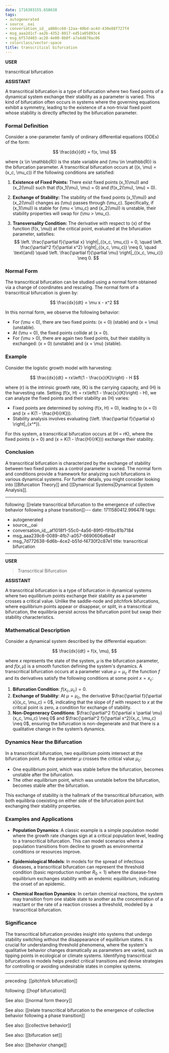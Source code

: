 ```yaml
---
date: 1716303155.658638
tags:
- autogenerated
- source__oai
- conversation_id__a808cc68-12aa-40bd-ac4d-430e88f727f4
- msg_aaa2d1cf-aa2b-4352-8017-ed51a05893c4
- msg_6f57d403-ac20-4e00-8b0f-a7a4d870ac06
- colorclass/vector-space
title: transcritical bifurcation
---
```


**USER**

transcritical bifurcation


**ASSISTANT**

A transcritical bifurcation is a type of bifurcation where two fixed points of a dynamical system exchange their stability as a parameter is varied. This kind of bifurcation often occurs in systems where the governing equations exhibit a symmetry, leading to the existence of a non-trivial fixed point whose stability is directly affected by the bifurcation parameter.

### Formal Definition

Consider a one-parameter family of ordinary differential equations (ODEs) of the form:

$$
\frac{dx}{dt} = f(x, \mu)
$$

where \(x \in \mathbb{R}\) is the state variable and \(\mu \in \mathbb{R}\) is the bifurcation parameter. A transcritical bifurcation occurs at \((x, \mu) = (x_c, \mu_c)\) if the following conditions are satisfied:

1. **Existence of Fixed Points:**
   There exist fixed points \(x_1(\mu)\) and \(x_2(\mu)\) such that \(f(x_1(\mu), \mu) = 0\) and \(f(x_2(\mu), \mu) = 0\).

2. **Exchange of Stability:**
   The stability of the fixed points \(x_1(\mu)\) and \(x_2(\mu)\) changes as \(\mu\) passes through \(\mu_c\). Specifically, if \(x_1(\mu)\) is stable for \(\mu < \mu_c\) and \(x_2(\mu)\) is unstable, their stability properties will swap for \(\mu > \mu_c\).

3. **Transversality Condition:**
   The derivative with respect to \(x\) of the function \(f(x, \mu)\) at the critical point, evaluated at the bifurcation parameter, satisfies:
   $$
   \left. \frac{\partial f}{\partial x} \right|_{(x_c, \mu_c)} = 0, \quad \left. \frac{\partial^2 f}{\partial x^2} \right|_{(x_c, \mu_c)} \neq 0, \quad \text{and} \quad \left. \frac{\partial f}{\partial \mu} \right|_{(x_c, \mu_c)} \neq 0.
   $$

### Normal Form

The transcritical bifurcation can be studied using a normal form obtained via a change of coordinates and rescaling. The normal form of a transcritical bifurcation is given by:

$$
\frac{dx}{dt} = \mu x - x^2
$$

In this normal form, we observe the following behavior:

- For \(\mu < 0\), there are two fixed points: \(x = 0\) (stable) and \(x = \mu\) (unstable).
- At \(\mu = 0\), the fixed points collide at \(x = 0\).
- For \(\mu > 0\), there are again two fixed points, but their stability is exchanged: \(x = 0\) (unstable) and \(x = \mu\) (stable).

### Example

Consider the logistic growth model with harvesting:

$$
\frac{dx}{dt} = rx\left(1 - \frac{x}{K}\right) - H
$$

where \(r\) is the intrinsic growth rate, \(K\) is the carrying capacity, and \(H\) is the harvesting rate. Setting \(f(x, H) = rx\left(1 - \frac{x}{K}\right) - H\), we can analyze the fixed points and their stability as \(H\) varies:

- Fixed points are determined by solving \(f(x, H) = 0\), leading to \(x = 0\) and \(x = K(1 - \frac{H}{rK})\).
- Stability analysis involves evaluating \(\left. \frac{\partial f}{\partial x} \right|_{x^*}\).

For this system, a transcritical bifurcation occurs at \(H = rK\), where the fixed points \(x = 0\) and \(x = K(1 - \frac{H}{rK})\) exchange their stability.

### Conclusion

A transcritical bifurcation is characterized by the exchange of stability between two fixed points as a control parameter is varied. The normal form and conditions provide a framework for analyzing such bifurcations in various dynamical systems. For further details, you might consider looking into [[Bifurcation Theory]] and [[Dynamical Systems|Dynamical System Analysis]].


---


following: [[relate transcritical bifurcation to the emergence of collective behavior following a phase transition]]---
date: 1711580412.996478
tags:
- autogenerated
- source__oai
- conversation_id__af1018f1-55c0-4a56-89f0-f91bc81b7184
- msg_aaa239c8-0089-4fb7-a057-6690606d6e4f
- msg_7d772638-6d6b-4ce2-b51d-f4730f2c87e1
title: transcritical bifurcation
---


**USER**

>Transcritical Bifurcation


**ASSISTANT**

A transcritical bifurcation is a type of bifurcation in dynamical systems where two equilibrium points exchange their stability as a parameter crosses a critical value. Unlike the saddle-node and pitchfork bifurcations, where equilibrium points appear or disappear, or split, in a transcritical bifurcation, the equilibria persist across the bifurcation point but swap their stability characteristics.

### Mathematical Description

Consider a dynamical system described by the differential equation:

$$
\frac{dx}{dt} = f(x, \mu),
$$

where $x$ represents the state of the system, $\mu$ is the bifurcation parameter, and $f(x, \mu)$ is a smooth function defining the system's dynamics. A transcritical bifurcation occurs at a parameter value $\mu = \mu_c$ if the function $f$ and its derivatives satisfy the following conditions at some point $x = x_c$:

1. **Bifurcation Condition**: $f(x_c, \mu_c) = 0$.
2. **Exchange of Stability**: At $\mu = \mu_c$, the derivative $\frac{\partial f}{\partial x}(x_c, \mu_c) = 0$, indicating that the slope of $f$ with respect to $x$ at the critical point is zero, a condition for exchange of stability.
3. **Non-Degeneracy Conditions**: $\frac{\partial^2 f}{\partial x \partial \mu}(x_c, \mu_c) \neq 0$ and $\frac{\partial^2 f}{\partial x^2}(x_c, \mu_c) \neq 0$, ensuring the bifurcation is non-degenerate and that there is a qualitative change in the system’s dynamics.

### Dynamics Near the Bifurcation

In a transcritical bifurcation, two equilibrium points intersect at the bifurcation point. As the parameter $\mu$ crosses the critical value $\mu_c$:

- One equilibrium point, which was stable before the bifurcation, becomes unstable after the bifurcation.
- The other equilibrium point, which was unstable before the bifurcation, becomes stable after the bifurcation.

This exchange of stability is the hallmark of the transcritical bifurcation, with both equilibria coexisting on either side of the bifurcation point but exchanging their stability properties.

### Examples and Applications

- **Population Dynamics**: A classic example is a simple population model where the growth rate changes sign at a critical population level, leading to a transcritical bifurcation. This can model scenarios where a population transitions from decline to growth as environmental conditions or resources improve.

- **Epidemiological Models**: In models for the spread of infectious diseases, a transcritical bifurcation can represent the threshold condition (basic reproduction number $R_0 = 1$) where the disease-free equilibrium exchanges stability with an endemic equilibrium, indicating the onset of an epidemic.

- **Chemical Reaction Dynamics**: In certain chemical reactions, the system may transition from one stable state to another as the concentration of a reactant or the rate of a reaction crosses a threshold, modeled by a transcritical bifurcation.

### Significance

The transcritical bifurcation provides insight into systems that undergo stability switching without the disappearance of equilibrium states. It is crucial for understanding threshold phenomena, where the system's qualitative behavior changes dramatically as parameters are varied, such as tipping points in ecological or climate systems. Identifying transcritical bifurcations in models helps predict critical transitions and devise strategies for controlling or avoiding undesirable states in complex systems.


---

preceding: [[pitchfork bifurcation]]  


following: [[hopf bifurcation]]

See also: [[normal form theory]]


See also: [[relate transcritical bifurcation to the emergence of collective behavior following a phase transition]]


See also: [[collective behavior]]


See also: [[bifurcation set]]


See also: [[behavior change]]